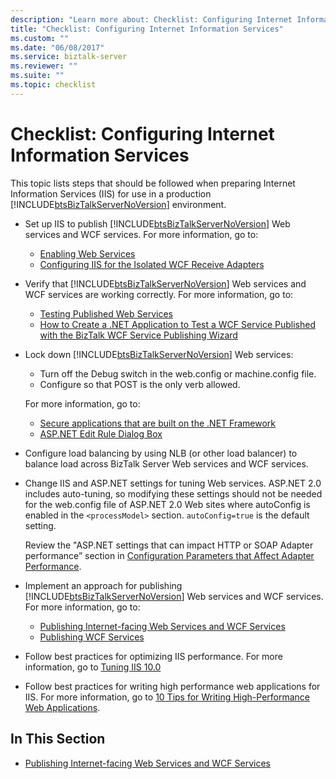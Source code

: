 ```yaml
---
description: "Learn more about: Checklist: Configuring Internet Information Services"
title: "Checklist: Configuring Internet Information Services"
ms.custom: ""
ms.date: "06/08/2017"
ms.service: biztalk-server
ms.reviewer: ""
ms.suite: ""
ms.topic: checklist
---
```

# Checklist: Configuring Internet Information Services

This topic lists steps that should be followed when preparing Internet Information Services (IIS) for use in a production [!INCLUDE[btsBizTalkServerNoVersion](../includes/btsbiztalkservernoversion-md.md)] environment.

- Set up IIS to publish [!INCLUDE[btsBizTalkServerNoVersion](../includes/btsbiztalkservernoversion-md.md)] Web services and WCF services. For more information, go to:

  - [Enabling Web Services](../core/enabling-web-services.md)
  - [Configuring IIS for the Isolated WCF Receive Adapters](../core/configuring-iis-for-the-isolated-wcf-receive-adapters.md)

- Verify that [!INCLUDE[btsBizTalkServerNoVersion](../includes/btsbiztalkservernoversion-md.md)] Web services and WCF services are working correctly. For more information, go to:

  - [Testing Published Web Services](../core/testing-published-web-services.md)
  - [How to Create a .NET Application to Test a WCF Service Published with the BizTalk WCF Service Publishing Wizard](../core/use-net-application-to-test-wcf-service-published-with-wcf-service-publishing.md)

- Lock down [!INCLUDE[btsBizTalkServerNoVersion](../includes/btsbiztalkservernoversion-md.md)] Web services:

  - Turn off the Debug switch in the web.config or machine.config file.
  - Configure so that POST is the only verb allowed.

  For more information, go to:

  - [Secure applications that are built on the .NET Framework](/troubleshoot/developer/dotnet/framework/general/secure-applications)
  - [ASP.NET Edit Rule Dialog Box](/previous-versions/dotnet/netframework-2.0/ms186183(v=vs.80))

- Configure load balancing by using NLB (or other load balancer) to balance load across BizTalk Server Web services and WCF services.

- Change IIS and ASP.NET settings for tuning Web services. ASP.NET 2.0 includes auto-tuning, so modifying these settings should not be needed for the web.config file of ASP.NET 2.0 Web sites where autoConfig is enabled in the `<processModel>` section. `autoConfig=true` is the default setting.

  Review the "ASP.NET settings that can impact HTTP or SOAP Adapter performance” section in [Configuration Parameters that Affect Adapter Performance](../core/configuration-parameters-that-affect-adapter-performance.md).

- Implement an approach for publishing [!INCLUDE[btsBizTalkServerNoVersion](../includes/btsbiztalkservernoversion-md.md)] Web services and WCF services. For more information, go to:

  - [Publishing Internet-facing Web Services and WCF Services](publishing-internet-facing-web-services-and-wcf-services.md)
  - [Publishing WCF Services](../core/publishing-wcf-services.md)

- Follow best practices for optimizing IIS performance. For more information, go to [Tuning IIS 10.0](/windows-server/administration/performance-tuning/role/web-server/tuning-iis-10)

- Follow best practices for writing high performance web applications for IIS. For more information, go to [10 Tips for Writing High-Performance Web Applications](/archive/msdn-magazine/2005/january/asp-net-10-tips-for-writing-high-performance-web-applications).

## In This Section

- [Publishing Internet-facing Web Services and WCF Services](../technical-guides/publishing-internet-facing-web-services-and-wcf-services.md)
